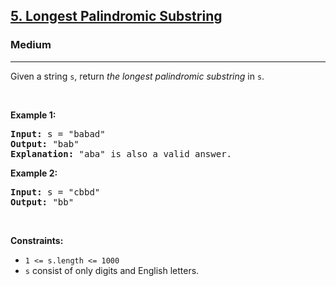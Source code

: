 <h2><a href="https://leetcode.com/problems/longest-palindromic-substring/">5. Longest Palindromic Substring</a></h2><h3>Medium</h3><hr><div style="user-select: auto;"><p style="user-select: auto;">Given a string <code style="user-select: auto;">s</code>, return <em style="user-select: auto;">the longest palindromic substring</em> in <code style="user-select: auto;">s</code>.</p>

<p style="user-select: auto;">&nbsp;</p>
<p style="user-select: auto;"><strong style="user-select: auto;">Example 1:</strong></p>

<pre style="position: relative; user-select: auto;"><strong style="user-select: auto;">Input:</strong> s = "babad"
<strong style="user-select: auto;">Output:</strong> "bab"
<strong style="user-select: auto;">Explanation:</strong> "aba" is also a valid answer.
<div class="open_grepper_editor" title="Edit &amp; Save To Grepper" style="user-select: auto;"></div></pre>

<p style="user-select: auto;"><strong style="user-select: auto;">Example 2:</strong></p>

<pre style="position: relative; user-select: auto;"><strong style="user-select: auto;">Input:</strong> s = "cbbd"
<strong style="user-select: auto;">Output:</strong> "bb"
<div class="open_grepper_editor" title="Edit &amp; Save To Grepper" style="user-select: auto;"></div></pre>

<p style="user-select: auto;">&nbsp;</p>
<p style="user-select: auto;"><strong style="user-select: auto;">Constraints:</strong></p>

<ul style="user-select: auto;">
	<li style="user-select: auto;"><code style="user-select: auto;">1 &lt;= s.length &lt;= 1000</code></li>
	<li style="user-select: auto;"><code style="user-select: auto;">s</code> consist of only digits and English letters.</li>
</ul>
</div>